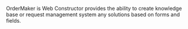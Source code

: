 OrderMaker is Web Constructor provides the ability to create knowledge base or request management system any solutions based on forms and fields.
